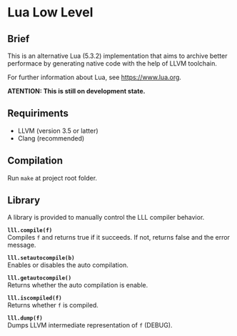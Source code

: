 # Lua Low Level

## Brief
This is an alternative Lua (5.3.2) implementation that aims to archive better performace by generating native code with the help of LLVM toolchain.

For further information about Lua, see https://www.lua.org.

<b>ATENTION: This is still on development state.</b>

## Requiriments
- LLVM (version 3.5 or latter)
- Clang (recommended)

## Compilation
Run ```make``` at project root folder.

## Library
A library is provided to manually control the LLL compiler behavior.

<b>```lll.compile(f)```</b>  
Compiles ```f``` and returns true if it succeeds. If not, returns false and the error message.

<b>```lll.setautocompile(b)```</b>  
Enables or disables the auto compilation.

<b>```lll.getautocompile()```</b>  
Returns whether the auto compilation is enable.

<b>```lll.iscompiled(f)```</b>  
Returns whether ```f``` is compiled.

<b>```lll.dump(f)```</b>  
Dumps LLVM intermediate representation of ```f``` (DEBUG).

